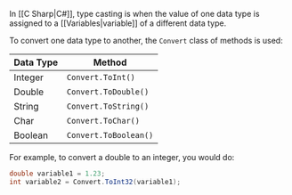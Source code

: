 In [[C Sharp|C#]], type casting is when the value of one data type is assigned to a [[Variables|variable]] of a different data type.


To convert one data type to another, the `Convert` class of methods is used:

| Data Type | Method               |
| --------- | -------------------- |
| Integer   | `Convert.ToInt()`    |
| Double    | `Convert.ToDouble()` |
| String    | `Convert.ToString()` |
| Char      | `Convert.ToChar()`   |
| Boolean   | `Convert.ToBoolean()`                     |


For example, to convert a double to an integer, you would do:

```cs
double variable1 = 1.23;
int variable2 = Convert.ToInt32(variable1);
```

